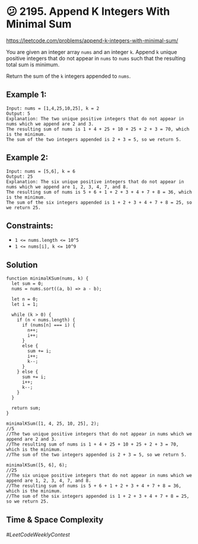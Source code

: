 # 😕 2195. Append K Integers With Minimal Sum
https://leetcode.com/problems/append-k-integers-with-minimal-sum/

You are given an integer array `nums` and an integer `k`. Append `k` unique positive integers that do not appear in `nums` to `nums` such that the resulting total sum is minimum.

Return the sum of the `k` integers appended to `nums`.

 

## Example 1:
````
Input: nums = [1,4,25,10,25], k = 2
Output: 5
Explanation: The two unique positive integers that do not appear in nums which we append are 2 and 3.
The resulting sum of nums is 1 + 4 + 25 + 10 + 25 + 2 + 3 = 70, which is the minimum.
The sum of the two integers appended is 2 + 3 = 5, so we return 5.
````
## Example 2:
````
Input: nums = [5,6], k = 6
Output: 25
Explanation: The six unique positive integers that do not appear in nums which we append are 1, 2, 3, 4, 7, and 8.
The resulting sum of nums is 5 + 6 + 1 + 2 + 3 + 4 + 7 + 8 = 36, which is the minimum. 
The sum of the six integers appended is 1 + 2 + 3 + 4 + 7 + 8 = 25, so we return 25.
````

## Constraints:
- `1 <= nums.length <= 10^5`
- `1 <= nums[i], k <= 10^9`

## Solution 
````
function minimalKSum(nums, k) {
  let sum = 0;
  nums = nums.sort((a, b) => a - b);

  let n = 0;
  let i = 1;

  while (k > 0) {
    if (n < nums.length) {
      if (nums[n] === i) {
        n++;
        i++;
      }
      else {
        sum += i;
        i++;
        k--;
      }
    } else {
      sum += i;
      i++;
      k--;
    }
  }

  return sum;
}

minimalKSum([1, 4, 25, 10, 25], 2);
//5
//The two unique positive integers that do not appear in nums which we append are 2 and 3.
//The resulting sum of nums is 1 + 4 + 25 + 10 + 25 + 2 + 3 = 70, which is the minimum.
//The sum of the two integers appended is 2 + 3 = 5, so we return 5.

minimalKSum([5, 6], 6);
//25
//The six unique positive integers that do not appear in nums which we append are 1, 2, 3, 4, 7, and 8.
//The resulting sum of nums is 5 + 6 + 1 + 2 + 3 + 4 + 7 + 8 = 36, which is the minimum.
//The sum of the six integers appended is 1 + 2 + 3 + 4 + 7 + 8 = 25, so we return 25.
````
## Time & Space Complexity

###### #LeetCodeWeeklyContest
